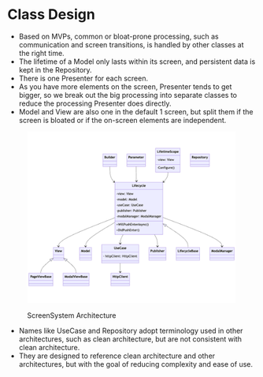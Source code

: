 # Class Design

- Based on MVPs, common or bloat-prone processing, such as communication and screen transitions, is handled by other classes at the right time. 
- The lifetime of a Model only lasts within its screen, and persistent data is kept in the Repository.
- There is one Presenter for each screen.
- As you have more elements on the screen, Presenter tends to get bigger, so we break out the big processing into separate classes to reduce the processing Presenter does directly.
- Model and View are also one in the default 1 screen, but split them if the screen is bloated or if the on-screen elements are independent.

<figure><img src="../../.gitbook/assets/ScreenSystem.png" alt=""><figcaption><p>ScreenSystem Architecture</p></figcaption></figure>

- Names like UseCase and Repository adopt terminology used in other architectures, such as clean architecture, but are not consistent with clean architecture.
- They are designed to reference clean architecture and other architectures, but with the goal of reducing complexity and ease of use.


